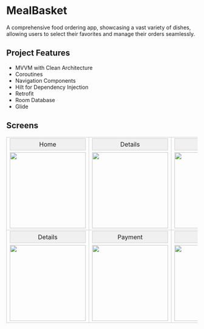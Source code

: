 
# MealBasket

A comprehensive food ordering app, showcasing a vast variety of dishes, allowing users to select their favorites and manage their orders seamlessly.


## Project Features

- MVVM with Clean Architecture
- Coroutines
- Navigation Components
- Hilt for Dependency Injection
- Retrofit
- Room Database
- Glide

 ## Screens
<div align="center">
  <table>
    <tr>
      <td style="border: 1px solid #ccc; text-align: center;">
        <div style="border: 1px solid #ccc; margin-bottom: 5px; background-color: #f0f0f0; padding: 5px;">Home</div>
        <img src="https://ibb.co/MkqCLrV" width="200"/>
      </td>
      <td style="border: 1px solid #ccc; text-align: center;">
        <div style="border: 1px solid #ccc; margin-bottom: 5px; background-color: #f0f0f0; padding: 5px;">Details</div>
        <img src="https://i.ibb.co/CKm6Hk1/Details-Fragment.png" width="200"/>
      </td>
      <td style="border: 1px solid #ccc; text-align: center;">
        <div style="border: 1px solid #ccc; margin-bottom: 5px; background-color: #f0f0f0; padding: 5px;">Favorite</div>
        <img src="https://i.ibb.co/XJKjCbj/Favorite-Fragment.png" width="200"/>
      </td>
    </tr>
    <tr>
      <td style="border: 1px solid #ccc; text-align: center;">
        <div style="border: 1px solid #ccc; margin-bottom: 5px; background-color: #f0f0f0; padding: 5px;">Details</div>
        <img src="https://i.ibb.co/gTxnSwy/Cart-Fragment.png" width="200"/>
      </td>
      <td style="border: 1px solid #ccc; text-align: center;">
        <div style="border: 1px solid #ccc; margin-bottom: 5px; background-color: #f0f0f0; padding: 5px;">Payment</div>
        <img src="https://i.ibb.co/jbHLWWV/Payment-Fragment.png" width="200"/>
      </td>
      <td style="border: 1px solid #ccc; text-align: center;">
        <div style="border: 1px solid #ccc; margin-bottom: 5px; background-color: #f0f0f0; padding: 5px;">Success</div>
        <img src="https://i.ibb.co/XkbbZpY/Success-Fragment.png" width="200"/>
      </td>
    </tr>
  </table>
</div>



